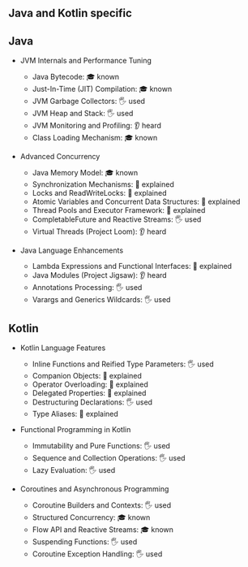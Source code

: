 ## Java and Kotlin specific

## Java
- JVM Internals and Performance Tuning
  - Java Bytecode: 🎓 known
  - Just-In-Time (JIT) Compilation: 🎓 known
  - JVM Garbage Collectors: 🖐️ used
  - JVM Heap and Stack: 🖐️ used
  - JVM Monitoring and Profiling: 👂 heard
  - Class Loading Mechanism: 🎓 known

- Advanced Concurrency
  - Java Memory Model: 🎓 known
  - Synchronization Mechanisms: 🙋 explained
  - Locks and ReadWriteLocks: 🙋 explained
  - Atomic Variables and Concurrent Data Structures: 🙋 explained
  - Thread Pools and Executor Framework: 🙋 explained
  - CompletableFuture and Reactive Streams: 🖐️ used
  - Virtual Threads (Project Loom): 👂 heard

- Java Language Enhancements
  - Lambda Expressions and Functional Interfaces: 🙋 explained
  - Java Modules (Project Jigsaw): 👂 heard
  - Annotations Processing: 🖐️ used
  - Varargs and Generics Wildcards: 🖐️ used

## Kotlin
- Kotlin Language Features
  - Inline Functions and Reified Type Parameters: 🖐️ used
  - Companion Objects: 🙋 explained
  - Operator Overloading: 🙋 explained
  - Delegated Properties: 🙋 explained
  - Destructuring Declarations: 🖐️ used
  - Type Aliases: 🙋 explained

- Functional Programming in Kotlin
  - Immutability and Pure Functions: 🖐️ used
  - Sequence and Collection Operations: 🖐️ used
  - Lazy Evaluation: 🖐️ used

- Coroutines and Asynchronous Programming
  - Coroutine Builders and Contexts: 🖐️ used
  - Structured Concurrency: 🎓 known
  - Flow API and Reactive Streams: 🎓 known
  - Suspending Functions: 🖐️ used
  - Coroutine Exception Handling: 🖐️ used
